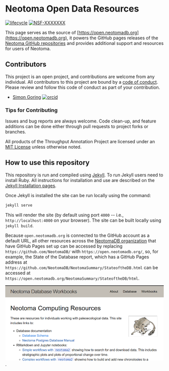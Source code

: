# Neotoma Open Data Resources

<!-- badges: start -->

[![lifecycle](https://img.shields.io/badge/lifecycle-stable-orange.svg)](https://www.tidyverse.org/lifecycle/#stable)
[![NSF-XXXXXXX](https://img.shields.io/badge/NSF-1948926-blue.svg)](https://nsf.gov/awardsearch/showAward?AWD_ID=1948926)

This page serves as the source of [https://open.neotomadb.org](https://open.neotomadb.org), it powers the GitHub pages releases of the [Neotoma GitHub repositories](https://github.com/NeotomaDB) and provides additional support and resources for users of Neotoma.

<!-- badges: end -->

## Contributors

This project is an open project, and contributions are welcome from any individual.  All contributors to this project are bound by a [code of conduct](CODE_OF_CONDUCT.md).  Please review and follow this code of conduct as part of your contribution.

* [Simon Goring](http://goring.org) [![orcid](https://img.shields.io/badge/orcid-0000--0002--2700--4605-brightgreen.svg)](https://orcid.org/0000-0002-2700-4605)

### Tips for Contributing

Issues and bug reports are always welcome.  Code clean-up, and feature additions can be done either through pull requests to project forks or branches.

All products of the Throughput Annotation Project are licensed under an [MIT License](LICENSE) unless otherwise noted.

## How to use this repository

This repository is run and compiled using [Jekyll](https://jekyllrb.com/). To run Jekyll users need to install Ruby. All instructions for installation and use are described on the [Jekyll Installation pages](https://jekyllrb.com/docs/installation/).

Once Jekyll is installed the site can be run locally using the command:

```bash
jekyll serve
```

This will render the site (by default using port `4000` -- i.e., `http://localhost:4000` on your browser). The site can be built locally using `jekyll build`.

Because `open.neotomadb.org` is connected to the GitHub account as a default URL, all other resources across the [NeotomaDB organization](https://github.com/NeotomaDB) that have GitHub Pages set up can be accessed by replacing `https://github.com/NeotomaDB/` with `https://open.neotomadb.org/`, so, for example, the State of the Database report, which has a GitHub Pages address at `https://github.com/NeotomaDB/NeotomaSummary/StateoftheDB.html` can be accessed at `https://open.neotomadb.org/NeotomaSummary/StateoftheDB/html`.

![Neotoma webpage following a sucessful build.](/images/openneotomapage.png).